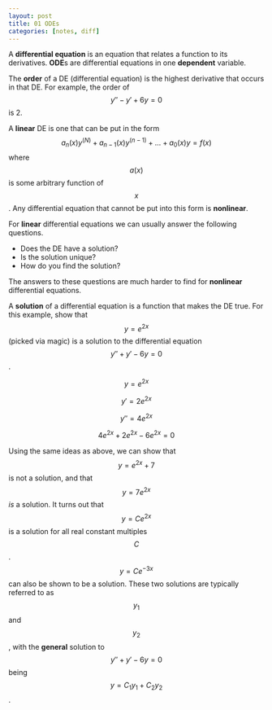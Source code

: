 ```yaml
---
layout: post
title: 01 ODEs
categories: [notes, diff]
---
```


A **differential equation** is an equation that relates a function to its derivatives. **ODE**s are differential equations in one **dependent** variable.

The **order** of a DE (differential equation) is the highest derivative that occurs in that DE. For example, the order of $$y'' - y' + 6y = 0$$ is 2.

A **linear** DE is one that can be put in the form $$a_n(x)y^{(N)} + a_{n-1}(x)y^{(n-1)} + ... + a_0(x)y = f(x)$$ where $$a(x)$$ is some arbitrary function of $$x$$. Any differential equation that cannot be put into this form is **nonlinear**.

For **linear** differential equations we can usually answer the following questions.

* Does the DE have a solution?
* Is the solution unique?
* How do you find the solution?

The answers to these questions are much harder to find for **nonlinear** differential equations.

A **solution** of a differential equation is a function that makes the DE true. For this example, show that $$y = e^{2x}$$ (picked via magic) is a solution to the differential equation $$y'' + y' - 6y = 0$$.

$$y = e^{2x}$$

$$y' = 2e^{2x}$$

$$y'' = 4e^{2x}$$

$$4e^{2x} + 2e^{2x} - 6e^{2x} = 0$$

Using the same ideas as above, we can show that $$y = e^{2x} + 7$$ is not a solution, and that $$y = 7e^{2x}$$ *is* a solution. It turns out that $$y = Ce^{2x}$$ is a solution for all real constant multiples $$C$$. $$y = Ce^{-3x}$$ can also be shown to be a solution. These two solutions are typically referred to as $$y_1$$ and $$y_2$$, with the **general** solution to $$y'' + y' - 6y = 0$$ being $$y = C_1 y_1 + C_2 y_2$$.
